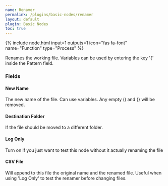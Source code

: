 ```yaml
---
name: Renamer
permalink: /plugins/basic-nodes/renamer
layout: default
plugin: Basic Nodes
toc: true
---
```


{% include node.html input=1 outputs=1 icon="fas fa-font" name="Function" type="Process" %}


Renames the working file.
Variables can be used by entering the key '{' inside the Pattern field.

### Fields

#### New Name
The new name of the file.  Can use variables. Any empty () and {} will be removed.

#### Destination Folder
If the file should be moved to a different folder.

#### Log Only
Turn on if you just want to test this node without it actually renaming the file

#### CSV File
Will append to this file the original name and the renamed file.  Useful when using 'Log Only' to test the renamer before changing files.